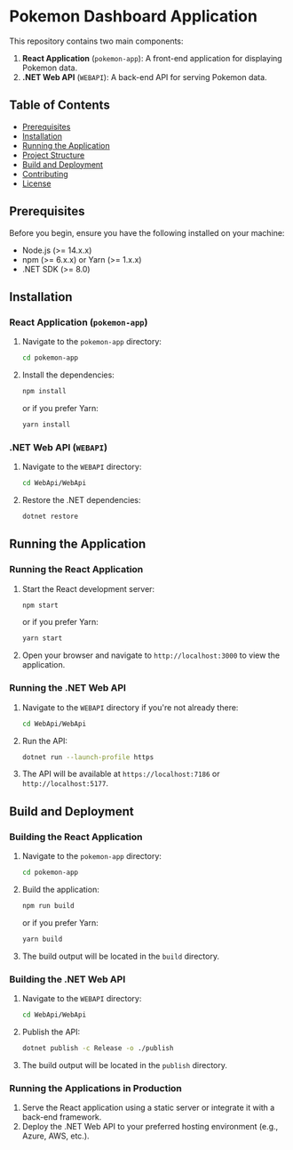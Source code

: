 # Pokemon Dashboard Application

This repository contains two main components:

1. **React Application** (`pokemon-app`): A front-end application for displaying Pokemon data.
2. **.NET Web API** (`WEBAPI`): A back-end API for serving Pokemon data.

## Table of Contents

- [Prerequisites](#prerequisites)
- [Installation](#installation)
- [Running the Application](#running-the-application)
- [Project Structure](#project-structure)
- [Build and Deployment](#build-and-deployment)
- [Contributing](#contributing)
- [License](#license)

## Prerequisites

Before you begin, ensure you have the following installed on your machine:

- Node.js (>= 14.x.x)
- npm (>= 6.x.x) or Yarn (>= 1.x.x)
- .NET SDK (>= 8.0)

## Installation

### React Application (`pokemon-app`)

1. Navigate to the `pokemon-app` directory:

   ```sh
   cd pokemon-app
   ```

2. Install the dependencies:
   ```sh
   npm install
   ```
   or if you prefer Yarn:
   ```sh
   yarn install
   ```

### .NET Web API (`WEBAPI`)

1. Navigate to the `WEBAPI` directory:

   ```sh
   cd WebApi/WebApi
   ```

2. Restore the .NET dependencies:
   ```sh
   dotnet restore
   ```

## Running the Application

### Running the React Application

1. Start the React development server:

   ```sh
   npm start
   ```

   or if you prefer Yarn:

   ```sh
   yarn start
   ```

2. Open your browser and navigate to `http://localhost:3000` to view the application.

### Running the .NET Web API

1. Navigate to the `WEBAPI` directory if you're not already there:

   ```sh
   cd WebApi/WebApi
   ```

2. Run the API:

   ```sh
   dotnet run --launch-profile https
   ```

3. The API will be available at `https://localhost:7186` or `http://localhost:5177`.
## Build and Deployment

### Building the React Application

1. Navigate to the `pokemon-app` directory:
    ```sh
    cd pokemon-app
    ```

2. Build the application:
    ```sh
    npm run build
    ```
   or if you prefer Yarn:
    ```sh
    yarn build
    ```

3. The build output will be located in the `build` directory.

### Building the .NET Web API

1. Navigate to the `WEBAPI` directory:
    ```sh
   cd WebApi/WebApi
    ```

2. Publish the API:
    ```sh
    dotnet publish -c Release -o ./publish
    ```

3. The build output will be located in the `publish` directory.

### Running the Applications in Production

1. Serve the React application using a static server or integrate it with a back-end framework.
2. Deploy the .NET Web API to your preferred hosting environment (e.g., Azure, AWS, etc.).
